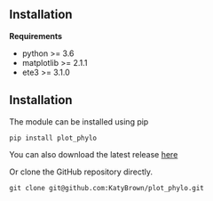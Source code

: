 ## Installation

**Requirements**

* python >= 3.6
* matplotlib >= 2.1.1
* ete3 >= 3.1.0

## Installation
The module can be installed using pip

`pip install plot_phylo`

You can also download the latest release [here](https://github.com/KatyBrown/plot_phylo/releases/latest)

Or clone the GitHub repository directly.

`git clone git@github.com:KatyBrown/plot_phylo.git`

